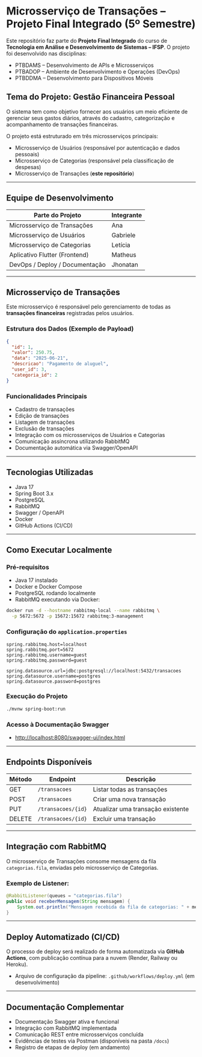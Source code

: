 
# Microsserviço de Transações – Projeto Final Integrado (5º Semestre)

Este repositório faz parte do **Projeto Final Integrado** do curso de **Tecnologia em Análise e Desenvolvimento de Sistemas – IFSP**. O projeto foi desenvolvido nas disciplinas:

- PTBDAMS – Desenvolvimento de APIs e Microsserviços  
- PTBADOP – Ambiente de Desenvolvimento e Operações (DevOps)  
- PTBDDMA – Desenvolvimento para Dispositivos Móveis  

## Tema do Projeto: Gestão Financeira Pessoal

O sistema tem como objetivo fornecer aos usuários um meio eficiente de gerenciar seus gastos diários, através do cadastro, categorização e acompanhamento de transações financeiras.

O projeto está estruturado em três microsserviços principais:

- Microsserviço de Usuários (responsável por autenticação e dados pessoais)
- Microsserviço de Categorias (responsável pela classificação de despesas)
- Microsserviço de Transações (**este repositório**)

---

## Equipe de Desenvolvimento

| Parte do Projeto                 | Integrante    |
|--------------------------------- |-------------- |
| Microsserviço de Transações       | Ana           |
| Microsserviço de Usuários         | Gabriele      |
| Microsserviço de Categorias       | Letícia       |
| Aplicativo Flutter (Frontend)     | Matheus       |
| DevOps / Deploy / Documentação    | Jhonatan      |

---

## Microsserviço de Transações

Este microsserviço é responsável pelo gerenciamento de todas as **transações financeiras** registradas pelos usuários.

### Estrutura dos Dados (Exemplo de Payload)

```json
{
  "id": 1,
  "valor": 250.75,
  "data": "2025-06-21",
  "descricao": "Pagamento de aluguel",
  "user_id": 3,
  "categoria_id": 2
}
````

### Funcionalidades Principais

* Cadastro de transações
* Edição de transações
* Listagem de transações
* Exclusão de transações
* Integração com os microsserviços de Usuários e Categorias
* Comunicação assíncrona utilizando RabbitMQ
* Documentação automática via Swagger/OpenAPI

---

## Tecnologias Utilizadas

* Java 17
* Spring Boot 3.x
* PostgreSQL
* RabbitMQ
* Swagger / OpenAPI
* Docker
* GitHub Actions (CI/CD)

---

## Como Executar Localmente

### Pré-requisitos

* Java 17 instalado
* Docker e Docker Compose
* PostgreSQL rodando localmente
* RabbitMQ executando via Docker:

```bash
docker run -d --hostname rabbitmq-local --name rabbitmq \
  -p 5672:5672 -p 15672:15672 rabbitmq:3-management
```

### Configuração do `application.properties`

```properties
spring.rabbitmq.host=localhost
spring.rabbitmq.port=5672
spring.rabbitmq.username=guest
spring.rabbitmq.password=guest

spring.datasource.url=jdbc:postgresql://localhost:5432/transacoes
spring.datasource.username=postgres
spring.datasource.password=postgres
```

### Execução do Projeto

```bash
./mvnw spring-boot:run
```

### Acesso à Documentação Swagger

* [http://localhost:8080/swagger-ui/index.html](http://localhost:8080/swagger-ui/index.html)

---

## Endpoints Disponíveis

| Método | Endpoint           | Descrição                         |
| ------ | ------------------ | --------------------------------- |
| GET    | `/transacoes`      | Listar todas as transações        |
| POST   | `/transacoes`      | Criar uma nova transação          |
| PUT    | `/transacoes/{id}` | Atualizar uma transação existente |
| DELETE | `/transacoes/{id}` | Excluir uma transação             |

---

## Integração com RabbitMQ

O microsserviço de Transações consome mensagens da fila `categorias.fila`, enviadas pelo microsserviço de Categorias.

### Exemplo de Listener:

```java
@RabbitListener(queues = "categorias.fila")
public void receberMensagem(String mensagem) {
    System.out.println("Mensagem recebida da fila de categorias: " + mensagem);
}
```

---

## Deploy Automatizado (CI/CD)

O processo de deploy será realizado de forma automatizada via **GitHub Actions**, com publicação contínua para a nuvem (Render, Railway ou Heroku).

* Arquivo de configuração da pipeline: `.github/workflows/deploy.yml` (em desenvolvimento)

---

## Documentação Complementar

* Documentação Swagger ativa e funcional
* Integração com RabbitMQ implementada
* Comunicação REST entre microsserviços concluída
* Evidências de testes via Postman (disponíveis na pasta `/docs`)
* Registro de etapas de deploy (em andamento)



